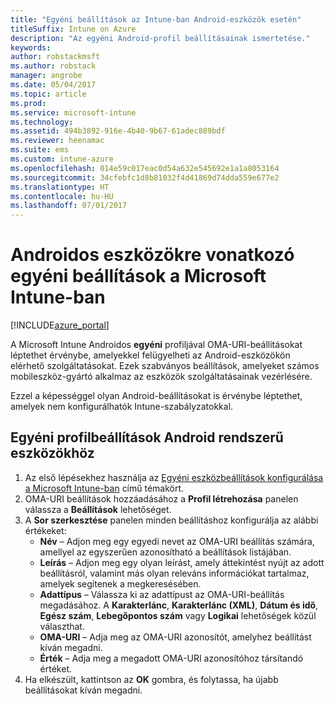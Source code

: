 ```yaml
---
title: "Egyéni beállítások az Intune-ban Android-eszközök esetén"
titleSuffix: Intune on Azure
description: "Az egyéni Android-profil beállításainak ismertetése."
keywords: 
author: robstackmsft
ms.author: robstack
manager: angrobe
ms.date: 05/04/2017
ms.topic: article
ms.prod: 
ms.service: microsoft-intune
ms.technology: 
ms.assetid: 494b3892-916e-4b40-9b67-61adec889bdf
ms.reviewer: heenamac
ms.suite: ems
ms.custom: intune-azure
ms.openlocfilehash: 014e59c017eac0d54a632e545692e1a1a8053164
ms.sourcegitcommit: 34cfebfc1d8b81032f4d41869d74dda559e677e2
ms.translationtype: HT
ms.contentlocale: hu-HU
ms.lasthandoff: 07/01/2017
---
```

# <a name="custom-settings-for-android-devices-in-microsoft-intune"></a>Androidos eszközökre vonatkozó egyéni beállítások a Microsoft Intune-ban

[!INCLUDE[azure_portal](./includes/azure_portal.md)]

A Microsoft Intune Androidos **egyéni** profiljával OMA-URI-beállításokat léptethet érvénybe, amelyekkel felügyelheti az Android-eszközökön elérhető szolgáltatásokat. Ezek szabványos beállítások, amelyeket számos mobileszköz-gyártó alkalmaz az eszközök szolgáltatásainak vezérlésére.

Ezzel a képességgel olyan Android-beállításokat is érvénybe léptethet, amelyek nem konfigurálhatók Intune-szabályzatokkal.

## <a name="custom-profile-settings-for-android-devices"></a>Egyéni profilbeállítások Android rendszerű eszközökhöz

1. Az első lépésekhez használja az [Egyéni eszközbeállítások konfigurálása a Microsoft Intune-ban](custom-settings-configure.md) című témakört.
2. OMA-URI beállítások hozzáadásához a **Profil létrehozása** panelen válassza a **Beállítások** lehetőséget.
3. A **Sor szerkesztése** panelen minden beállításhoz konfigurálja az alábbi értékeket:
    - **Név** – Adjon meg egy egyedi nevet az OMA-URI beállítás számára, amellyel az egyszerűen azonosítható a beállítások listájában.
    - **Leírás** – Adjon meg egy olyan leírást, amely áttekintést nyújt az adott beállításról, valamint más olyan releváns információkat tartalmaz, amelyek segítenek a megkeresésében.
    - **Adattípus** – Válassza ki az adattípust az OMA-URI-beállítás megadásához. A **Karakterlánc**, **Karakterlánc (XML)**, **Dátum és idő**, **Egész szám**, **Lebegőpontos szám** vagy **Logikai** lehetőségek közül választhat.
    - **OMA-URI** – Adja meg az OMA-URI azonosítót, amelyhez beállítást kíván megadni.
    - **Érték** – Adja meg a megadott OMA-URI azonosítóhoz társítandó értéket.
4. Ha elkészült, kattintson az **OK** gombra, és folytassa, ha újabb beállításokat kíván megadni.
